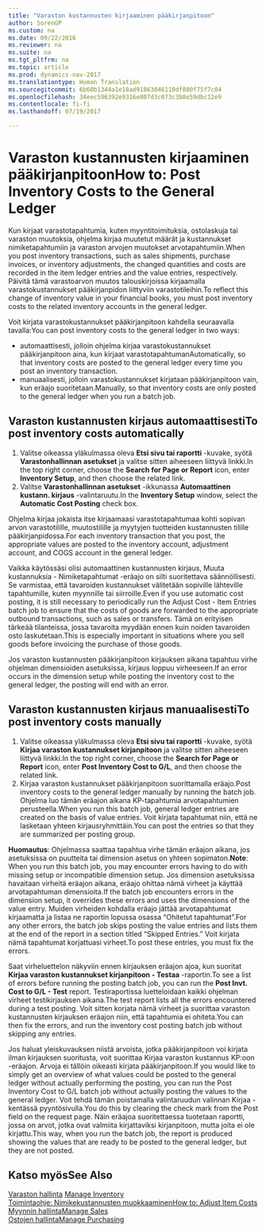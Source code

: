 ```yaml
---
title: "Varaston kustannusten kirjaaminen pääkirjanpitoon"
author: SorenGP
ms.custom: na
ms.date: 09/22/2016
ms.reviewer: na
ms.suite: na
ms.tgt_pltfrm: na
ms.topic: article
ms.prod: dynamics-nav-2017
ms.translationtype: Human Translation
ms.sourcegitcommit: 6b60b1344a1e18ad91863046110df880f75f7c04
ms.openlocfilehash: 34eec596392e9316e807d3c073c3b8e59dbc12e9
ms.contentlocale: fi-fi
ms.lasthandoff: 07/19/2017

---
```


# <a name="how-to-post-inventory-costs-to-the-general-ledger"></a><span data-ttu-id="16547-102">Varaston kustannusten kirjaaminen pääkirjanpitoon</span><span class="sxs-lookup"><span data-stu-id="16547-102">How to: Post Inventory Costs to the General Ledger</span></span>   
<span data-ttu-id="16547-103">Kun kirjaat varastotapahtumia, kuten myyntitoimituksia, ostolaskuja tai varaston muutoksia, ohjelma kirjaa muutetut määrät ja kustannukset nimiketapahtumiin ja varaston arvojen muutokset arvotapahtumiin.</span><span class="sxs-lookup"><span data-stu-id="16547-103">When you post inventory transactions, such as sales shipments, purchase invoices, or inventory adjustments, the changed quantities and costs are recorded in the item ledger entries and the value entries, respectively.</span></span> <span data-ttu-id="16547-104">Päivitä tämä varastoarvon muutos talouskirjoissa kirjaamalla varastokustannukset pääkirjanpidon liittyviin varastotileihin.</span><span class="sxs-lookup"><span data-stu-id="16547-104">To reflect this change of inventory value in your financial books, you must post inventory costs to the related inventory accounts in the general ledger.</span></span>

<span data-ttu-id="16547-105">Voit kirjata varastokustannukset pääkirjanpitoon kahdella seuraavalla tavalla:</span><span class="sxs-lookup"><span data-stu-id="16547-105">You can post inventory costs to the general ledger in two ways:</span></span>

- <span data-ttu-id="16547-106">automaattisesti, jolloin ohjelma kirjaa varastokustannukset pääkirjanpitoon aina, kun kirjaat varastotapahtuman</span><span class="sxs-lookup"><span data-stu-id="16547-106">Automatically, so that inventory costs are posted to the general ledger every time you post an inventory transaction.</span></span>
- <span data-ttu-id="16547-107">manuaalisesti, jolloin varastokustannukset kirjataan pääkirjanpitoon vain, kun eräajo suoritetaan.</span><span class="sxs-lookup"><span data-stu-id="16547-107">Manually, so that inventory costs are only posted to the general ledger when you run a batch job.</span></span>


## <a name="to-post-inventory-costs-automatically"></a><span data-ttu-id="16547-108">Varaston kustannusten kirjaus automaattisesti</span><span class="sxs-lookup"><span data-stu-id="16547-108">To post inventory costs automatically</span></span>
1. <span data-ttu-id="16547-109">Valitse oikeassa yläkulmassa oleva **Etsi sivu tai raportti** -kuvake, syötä **Varastonhallinnan asetukset** ja valitse sitten aiheeseen liittyvä linkki.</span><span class="sxs-lookup"><span data-stu-id="16547-109">In the top right corner, choose the **Search for Page or Report** icon, enter **Inventory Setup**, and then choose the related link.</span></span>
2. <span data-ttu-id="16547-110">Valitse **Varastonhallinnan asetukset** -ikkunassa **Automaattinen kustann. kirjaus** -valintaruutu.</span><span class="sxs-lookup"><span data-stu-id="16547-110">In the **Inventory Setup** window, select the **Automatic Cost Posting** check box.</span></span>

<span data-ttu-id="16547-111">Ohjelma kirjaa jokaista itse kirjaamaasi varastotapahtumaa kohti sopivan arvon varastotilille, muutostilille ja myytyjen tuotteiden kustannusten tilille pääkirjanpidossa.</span><span class="sxs-lookup"><span data-stu-id="16547-111">For each inventory transaction that you post, the appropriate values are posted to the inventory account, adjustment account, and COGS account in the general ledger.</span></span>

<span data-ttu-id="16547-112">Vaikka käytössäsi olisi automaattinen kustannusten kirjaus, Muuta kustannuksia - Nimiketapahtumat -eräajo on silti suoritettava säännöllisesti. Se varmistaa, että tavaroiden kustannukset välitetään sopiville lähteville tapahtumille, kuten myynnille tai siirroille.</span><span class="sxs-lookup"><span data-stu-id="16547-112">Even if you use automatic cost posting, it is still necessary to periodically run the Adjust Cost - Item Entries batch job to ensure that the costs of goods are forwarded to the appropriate outbound transactions, such as sales or transfers.</span></span> <span data-ttu-id="16547-113">Tämä on erityisen tärkeää tilanteissa, jossa tavaroita myydään ennen kuin noiden tavaroiden osto laskutetaan.</span><span class="sxs-lookup"><span data-stu-id="16547-113">This is especially important in situations where you sell goods before invoicing the purchase of those goods.</span></span>

<span data-ttu-id="16547-114">Jos varaston kustannusten pääkirjanpitoon kirjauksen aikana tapahtuu virhe ohjelman dimensioiden asetuksissa, kirjaus loppuu virheeseen.</span><span class="sxs-lookup"><span data-stu-id="16547-114">If an error occurs in the dimension setup while posting the inventory cost to the general ledger, the posting will end with an error.</span></span>

## <a name="to-post-inventory-costs-manually"></a><span data-ttu-id="16547-115">Varaston kustannusten kirjaus manuaalisesti</span><span class="sxs-lookup"><span data-stu-id="16547-115">To post inventory costs manually</span></span>
1. <span data-ttu-id="16547-116">Valitse oikeassa yläkulmassa oleva **Etsi sivu tai raportti** -kuvake, syötä **Kirjaa varaston kustannukset kirjanpitoon** ja valitse sitten aiheeseen liittyvä linkki.</span><span class="sxs-lookup"><span data-stu-id="16547-116">In the top right corner, choose the **Search for Page or Report** icon, enter **Post Inventory Cost to G/L**, and then choose the related link.</span></span>
2. <span data-ttu-id="16547-117">Kirjaa varaston kustannukset pääkirjanpitoon suorittamalla eräajo.</span><span class="sxs-lookup"><span data-stu-id="16547-117">Post inventory costs to the general ledger manually by running the batch job.</span></span> <span data-ttu-id="16547-118">Ohjelma luo tämän eräajon aikana KP-tapahtumia arvotapahtumien perusteella.</span><span class="sxs-lookup"><span data-stu-id="16547-118">When you run this batch job, general ledger entries are created on the basis of value entries.</span></span> <span data-ttu-id="16547-119">Voit kirjata tapahtumat niin, että ne lasketaan yhteen kirjausryhmittäin.</span><span class="sxs-lookup"><span data-stu-id="16547-119">You can post the entries so that they are summarized per posting group.</span></span>

<span data-ttu-id="16547-120">**Huomautus**: Ohjelmassa saattaa tapahtua virhe tämän eräajon aikana, jos asetuksissa on puutteita tai dimension asetus on yhteen sopimaton.</span><span class="sxs-lookup"><span data-stu-id="16547-120">**Note**: When you run this batch job, you may encounter errors having to do with missing setup or incompatible dimension setup.</span></span> <span data-ttu-id="16547-121">Jos dimension asetuksissa havaitaan virheitä eräajon aikana, eräajo ohittaa nämä virheet ja käyttää arvotapahtuman dimensioita.</span><span class="sxs-lookup"><span data-stu-id="16547-121">If the batch job encounters errors in the dimension setup, it overrides these errors and uses the dimensions of the value entry.</span></span> <span data-ttu-id="16547-122">Muiden virheiden kohdalla eräajo jättää arvotapahtumat kirjaamatta ja listaa ne raportin lopussa osassa “Ohitetut tapahtumat”.</span><span class="sxs-lookup"><span data-stu-id="16547-122">For any other errors, the batch job skips posting the value entries and lists them at the end of the report in a section titled “Skipped Entries.”</span></span> <span data-ttu-id="16547-123">Voit kirjata nämä tapahtumat korjattuasi virheet.</span><span class="sxs-lookup"><span data-stu-id="16547-123">To post these entries, you must fix the errors.</span></span>

<span data-ttu-id="16547-124">Saat virheluettelon näkyviin ennen kirjauksen eräajon ajoa, kun suoritat **Kirjaa varaston kustannukset kirjanpitoon - Testaa** -raportin.</span><span class="sxs-lookup"><span data-stu-id="16547-124">To see a list of errors before running the posting batch job, you can run the **Post Invt. Cost to G/L - Test** report.</span></span> <span data-ttu-id="16547-125">Testiraportissa luetteloidaan kaikki ohjelman virheet testikirjauksen aikana.</span><span class="sxs-lookup"><span data-stu-id="16547-125">The test report lists all the errors encountered during a test posting.</span></span> <span data-ttu-id="16547-126">Voit sitten korjata nämä virheet ja suorittaa varaston kustannusten kirjauksen eräajon niin, että tapahtumia ei ohiteta.</span><span class="sxs-lookup"><span data-stu-id="16547-126">You can then fix the errors, and run the inventory cost posting batch job without skipping any entries.</span></span>

<span data-ttu-id="16547-127">Jos haluat yleiskuvauksen niistä arvoista, jotka pääkirjanpitoon voi kirjata ilman kirjauksen suoritusta, voit suorittaa Kirjaa varaston kustannus KP:oon -eräajon. Arvoja ei tällöin oikeasti kirjata pääkirjanpitoon.</span><span class="sxs-lookup"><span data-stu-id="16547-127">If you would like to simply get an overview of what values could be posted to the general ledger without actually performing the posting, you can run the Post Inventory Cost to G/L batch job without actually posting the values to the general ledger.</span></span> <span data-ttu-id="16547-128">Voit tehdä tämän poistamalla valintaruudun valinnan Kirjaa -kentässä pyyntösivulla.</span><span class="sxs-lookup"><span data-stu-id="16547-128">You do this by clearing the check mark from the Post field on the request page.</span></span> <span data-ttu-id="16547-129">Näin eräajoa suoritettaessa tuotetaan raportti, jossa on arvot, jotka ovat valmiita kirjattaviksi kirjanpitoon, mutta joita ei ole kirjattu.</span><span class="sxs-lookup"><span data-stu-id="16547-129">This way, when you run the batch job, the report is produced showing the values that are ready to be posted to the general ledger, but they are not posted.</span></span>

## <a name="see-also"></a><span data-ttu-id="16547-130">Katso myös</span><span class="sxs-lookup"><span data-stu-id="16547-130">See Also</span></span>
<span data-ttu-id="16547-131">[Varaston hallinta](inventory-manage-inventory.md)  </span><span class="sxs-lookup"><span data-stu-id="16547-131">[Manage Inventory](inventory-manage-inventory.md)  </span></span>  
[<span data-ttu-id="16547-132">Toimintaohje: Nimikekustannusten muokkaaminen</span><span class="sxs-lookup"><span data-stu-id="16547-132">How to: Adjust Item Costs</span></span>](inventory-how-adjust-item-costs.md)  
[<span data-ttu-id="16547-133">Myynnin hallinta</span><span class="sxs-lookup"><span data-stu-id="16547-133">Manage Sales</span></span>](sales-manage-sales.md)  
[<span data-ttu-id="16547-134">Ostojen hallinta</span><span class="sxs-lookup"><span data-stu-id="16547-134">Manage Purchasing</span></span>](purchasing-manage-purchasing.md)

